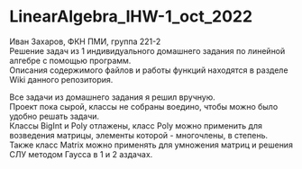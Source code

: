 # LinearAlgebra_IHW-1_oct_2022

Иван Захаров, ФКН ПМИ, группа 221-2                                                                                                                         
Решение задач из 1 индивидуального домашнего задания по линейной алгебре с помощью программ.                                                               
Описания содержимого файлов и работы функций находятся в разделе Wiki данного репозитория.


Все задачи из домашнего задания я решил вручную.                                                                                                                         
Проект пока сырой, классы не собраны воедино, чтобы можно было удобно решать задачи.                                                                                    
Классы BigInt и Poly отлажены, класс Poly можно применить для возведения матрицы, элементы которой - многочлены, в степень.
Также класс Matrix можно применять для умножения матриц и решения СЛУ методом Гаусса в 1 и 2 аздачах.
